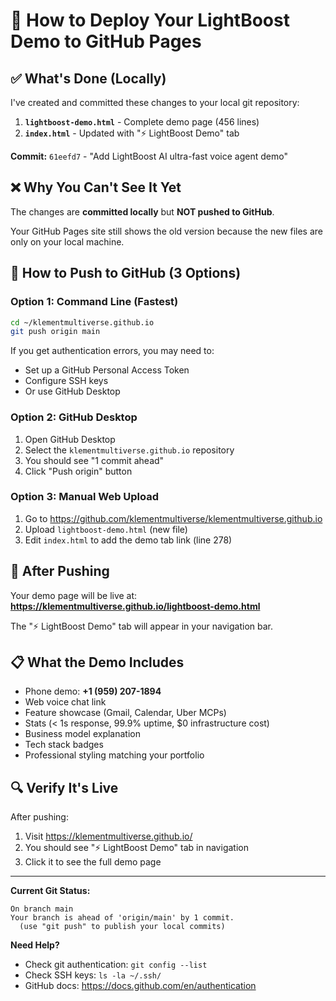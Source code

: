# 🚀 How to Deploy Your LightBoost Demo to GitHub Pages

## ✅ What's Done (Locally)

I've created and committed these changes to your local git repository:

1. **`lightboost-demo.html`** - Complete demo page (456 lines)
2. **`index.html`** - Updated with "⚡ LightBoost Demo" tab

**Commit:** `61eefd7` - "Add LightBoost AI ultra-fast voice agent demo"

## ❌ Why You Can't See It Yet

The changes are **committed locally** but **NOT pushed to GitHub**.

Your GitHub Pages site still shows the old version because the new files are only on your local machine.

## 🔧 How to Push to GitHub (3 Options)

### Option 1: Command Line (Fastest)

```bash
cd ~/klementmultiverse.github.io
git push origin main
```

If you get authentication errors, you may need to:
- Set up a GitHub Personal Access Token
- Configure SSH keys
- Or use GitHub Desktop

### Option 2: GitHub Desktop

1. Open GitHub Desktop
2. Select the `klementmultiverse.github.io` repository
3. You should see "1 commit ahead"
4. Click "Push origin" button

### Option 3: Manual Web Upload

1. Go to https://github.com/klementmultiverse/klementmultiverse.github.io
2. Upload `lightboost-demo.html` (new file)
3. Edit `index.html` to add the demo tab link (line 278)

## 🎯 After Pushing

Your demo page will be live at:
**https://klementmultiverse.github.io/lightboost-demo.html**

The "⚡ LightBoost Demo" tab will appear in your navigation bar.

## 📋 What the Demo Includes

- Phone demo: **+1 (959) 207-1894**
- Web voice chat link
- Feature showcase (Gmail, Calendar, Uber MCPs)
- Stats (< 1s response, 99.9% uptime, $0 infrastructure cost)
- Business model explanation
- Tech stack badges
- Professional styling matching your portfolio

## 🔍 Verify It's Live

After pushing:
1. Visit https://klementmultiverse.github.io/
2. You should see "⚡ LightBoost Demo" tab in navigation
3. Click it to see the full demo page

---

**Current Git Status:**
```
On branch main
Your branch is ahead of 'origin/main' by 1 commit.
  (use "git push" to publish your local commits)
```

**Need Help?**
- Check git authentication: `git config --list`
- Check SSH keys: `ls -la ~/.ssh/`
- GitHub docs: https://docs.github.com/en/authentication
